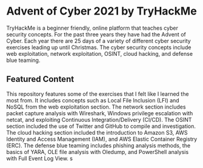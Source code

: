 # Advent of Cyber 2021 by TryHackMe

TryHackMe is a beginner friendly, online platform that teaches cyber security concepts. For the past three years they have had the Advent of Cyber. Each year there are 25 days of a variety of different cyber security exercises leading up until Christmas. The cyber security concepts include web exploitation, network exploitation, OSINT, cloud hacking, and defense blue teaming. 

## Featured Content

This repository features some of the exercises that I felt like I learned the most from. It includes concepts such as Local File Inclusion (LFI) and NoSQL from the web exploitation section. The network section includes packet capture analysis with Wireshark, Windows privilege escalation with netcat, and exploiting Continuous Integration/Delivery (CI/CD). The OSINT section included the use of Twitter and GitHub to compile and investigation. The cloud hacking section included the introduction to Amazon S3, AWS Identity and Access Management (IAM), and AWS Elastic Container Registry (ERC). The defense blue teaming includes phishing analysis methods, the basics of YARA, OLE file analysis with Oledump, and PowerShell analysis with Full Event Log View. s
